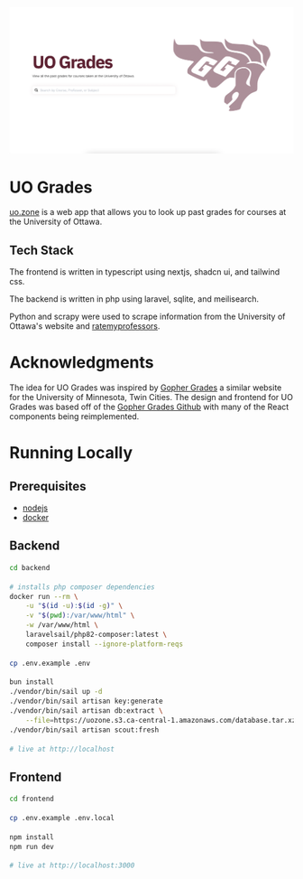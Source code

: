 [![uo.zone](frontend/public/images/homepage.png)](https://uo.zone)
# UO Grades

[uo.zone](https://uo.zone) is a web app that allows you to look up past grades for courses at the University of Ottawa. 

## Tech Stack

The frontend is written in typescript using nextjs, shadcn ui, and tailwind css. 

The backend is written in php using laravel, sqlite, and meilisearch. 

Python and scrapy were used to scrape information from the University of Ottawa's website and [ratemyprofessors](ratemyprofessors.com).

# Acknowledgments

The idea for UO Grades was inspired by [Gopher Grades](https://umn.lol/) a similar website for the University of Minnesota, Twin Cities. The design and frontend for UO Grades was based off of the [Gopher Grades Github](https://github.com/samyok/gophergrades) with many of the React components being reimplemented.

# Running Locally

## Prerequisites

- [nodejs](https://nodejs.org/en)
- [docker](https://docs.docker.com/engine/install/)

## Backend
```bash
cd backend

# installs php composer dependencies
docker run --rm \
    -u "$(id -u):$(id -g)" \
    -v "$(pwd):/var/www/html" \
    -w /var/www/html \
    laravelsail/php82-composer:latest \
    composer install --ignore-platform-reqs

cp .env.example .env

bun install
./vendor/bin/sail up -d
./vendor/bin/sail artisan key:generate
./vendor/bin/sail artisan db:extract \
    --file=https://uozone.s3.ca-central-1.amazonaws.com/database.tar.xz
./vendor/bin/sail artisan scout:fresh

# live at http://localhost
```

## Frontend
```bash
cd frontend

cp .env.example .env.local

npm install
npm run dev

# live at http://localhost:3000
```
